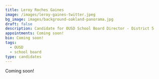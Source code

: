 ```yaml
---
title: Leroy Roches Gaines
image: /images/leroy-gaines-twitter.jpeg
bg_image: images/background-oakland-panorama.jpg
draft: false
description: Candidate for OUSD School Board Director - District 5
appointments: Coming soon!
bio: Coming soon!
tags:
  - OUSD
  - school board
type: candidates
---
```

Coming soon!